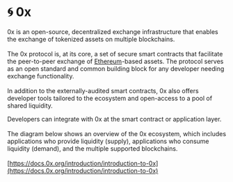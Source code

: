 # 🌀 0x

0x is an open-source, decentralized exchange infrastructure that enables the exchange of tokenized assets on multiple blockchains.\
\
The 0x protocol is, at its core, a set of secure smart contracts that facilitate the peer-to-peer exchange of [Ethereum](https://ethereum.org/en/)-based assets. The protocol serves as an open standard and common building block for any developer needing exchange functionality. \
\
In addition to the externally-audited smart contracts, 0x also offers developer tools tailored to the ecosystem and open-access to a pool of shared liquidity.

Developers can integrate with 0x at the smart contract or application layer.\
\
The diagram below shows an overview of the 0x ecosystem, which includes applications who provide liquidity (supply), applications who consume liquidity (demand), and the multiple supported blockchains. \
\
[https://docs.0x.org/introduction/introduction-to-0x](https://docs.0x.org/introduction/introduction-to-0x)

